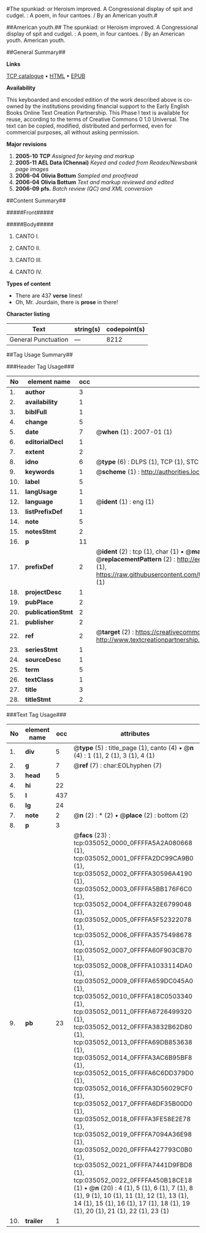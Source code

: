 #The spunkiad: or Heroism improved. A Congressional display of spit and cudgel. : A poem, in four cantoes. / By an American youth.#

##American youth.##
The spunkiad: or Heroism improved. A Congressional display of spit and cudgel. : A poem, in four cantoes. / By an American youth.
American youth.

##General Summary##

**Links**

[TCP catalogue](http://www.ota.ox.ac.uk/tcp/)  • 
[HTML](http://tei.it.ox.ac.uk/tcp/Texts-HTML/free/N26/N26357.html)  • 
[EPUB](http://tei.it.ox.ac.uk/tcp/Texts-EPUB/free/N26/N26357.epub)

**Availability**

This keyboarded and encoded edition of the
	       work described above is co-owned by the institutions
	       providing financial support to the Early English Books
	       Online Text Creation Partnership. This Phase I text is
	       available for reuse, according to the terms of Creative
	       Commons 0 1.0 Universal. The text can be copied,
	       modified, distributed and performed, even for
	       commercial purposes, all without asking permission.

**Major revisions**

1. __2005-10__ __TCP__ *Assigned for keying and markup*
1. __2005-11__ __AEL Data (Chennai)__ *Keyed and coded from Readex/Newsbank page images*
1. __2006-04__ __Olivia Bottum__ *Sampled and proofread*
1. __2006-04__ __Olivia Bottum__ *Text and markup reviewed and edited*
1. __2006-09__ __pfs.__ *Batch review (QC) and XML conversion*

##Content Summary##

#####Front#####

#####Body#####

1. CANTO I.

1. CANTO II.

1. CANTO III.

1. CANTO IV.

**Types of content**

  * There are 437 **verse** lines!
  * Oh, Mr. Jourdain, there is **prose** in there!

**Character listing**


|Text|string(s)|codepoint(s)|
|---|---|---|
|General Punctuation|—|8212|

##Tag Usage Summary##

###Header Tag Usage###

|No|element name|occ|attributes|
|---|---|---|---|
|1.|__author__|3||
|2.|__availability__|1||
|3.|__biblFull__|1||
|4.|__change__|5||
|5.|__date__|7| @__when__ (1) : 2007-01 (1)|
|6.|__editorialDecl__|1||
|7.|__extent__|2||
|8.|__idno__|6| @__type__ (6) : DLPS (1), TCP (1), STC (1), NOTIS (1), IMAGE-SET (1), EVANS-CITATION (1)|
|9.|__keywords__|1| @__scheme__ (1) : http://authorities.loc.gov/ (1)|
|10.|__label__|5||
|11.|__langUsage__|1||
|12.|__language__|1| @__ident__ (1) : eng (1)|
|13.|__listPrefixDef__|1||
|14.|__note__|5||
|15.|__notesStmt__|2||
|16.|__p__|11||
|17.|__prefixDef__|2| @__ident__ (2) : tcp (1), char (1)  •  @__matchPattern__ (2) : ([0-9\-]+):([0-9IVX]+) (1), (.+) (1)  •  @__replacementPattern__ (2) : http://eebo.chadwyck.com/downloadtiff?vid=$1&page=$2 (1), https://raw.githubusercontent.com/textcreationpartnership/Texts/master/tcpchars.xml#$1 (1)|
|18.|__projectDesc__|1||
|19.|__pubPlace__|2||
|20.|__publicationStmt__|2||
|21.|__publisher__|2||
|22.|__ref__|2| @__target__ (2) : https://creativecommons.org/publicdomain/zero/1.0/ (1), http://www.textcreationpartnership.org/docs/. (1)|
|23.|__seriesStmt__|1||
|24.|__sourceDesc__|1||
|25.|__term__|5||
|26.|__textClass__|1||
|27.|__title__|3||
|28.|__titleStmt__|2||


###Text Tag Usage###

|No|element name|occ|attributes|
|---|---|---|---|
|1.|__div__|5| @__type__ (5) : title_page (1), canto (4)  •  @__n__ (4) : 1 (1), 2 (1), 3 (1), 4 (1)|
|2.|__g__|7| @__ref__ (7) : char:EOLhyphen (7)|
|3.|__head__|5||
|4.|__hi__|22||
|5.|__l__|437||
|6.|__lg__|24||
|7.|__note__|2| @__n__ (2) : * (2)  •  @__place__ (2) : bottom (2)|
|8.|__p__|3||
|9.|__pb__|23| @__facs__ (23) : tcp:035052_0000_0FFFFA5A2A080668 (1), tcp:035052_0001_0FFFFA2DC99CA9B0 (1), tcp:035052_0002_0FFFFA30596A4190 (1), tcp:035052_0003_0FFFFA5BB176F6C0 (1), tcp:035052_0004_0FFFFA32E6799048 (1), tcp:035052_0005_0FFFFA5F52322078 (1), tcp:035052_0006_0FFFFA3575498678 (1), tcp:035052_0007_0FFFFA60F903CB70 (1), tcp:035052_0008_0FFFFA1033114DA0 (1), tcp:035052_0009_0FFFFA659DC045A0 (1), tcp:035052_0010_0FFFFA18C0503340 (1), tcp:035052_0011_0FFFFA6726499320 (1), tcp:035052_0012_0FFFFA3832B62D80 (1), tcp:035052_0013_0FFFFA69DB853638 (1), tcp:035052_0014_0FFFFA3AC6B95BF8 (1), tcp:035052_0015_0FFFFA6C6DD379D0 (1), tcp:035052_0016_0FFFFA3D56029CF0 (1), tcp:035052_0017_0FFFFA6DF35B00D0 (1), tcp:035052_0018_0FFFFA3FE58E2E78 (1), tcp:035052_0019_0FFFFA7094A36E98 (1), tcp:035052_0020_0FFFFA427793C0B0 (1), tcp:035052_0021_0FFFFA7441D9FBD8 (1), tcp:035052_0022_0FFFFA450B18CE18 (1)  •  @__n__ (20) : 4 (1), 5 (1), 6 (1), 7 (1), 8 (1), 9 (1), 10 (1), 11 (1), 12 (1), 13 (1), 14 (1), 15 (1), 16 (1), 17 (1), 18 (1), 19 (1), 20 (1), 21 (1), 22 (1), 23 (1)|
|10.|__trailer__|1||
